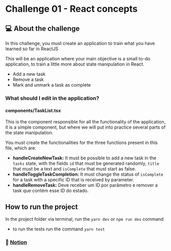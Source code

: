 # Challenge 01 - React concepts

## 💻 About the challenge
In this challenge, you must create an application to train what you have learned so far in ReactJS 

This will be an application where your main objective is a small to-do application, to train a little more about state manipulation in React.

- Add a new task
- Remove a task
- Mark and unmark a task as complete

### What should I edit in the application?

#### components/TaskList.tsx

This is the component responsible for all the functionality of the application, it is a simple component, but where we will put into practice several parts of the state manipulation.

You must create the functionalities for the three functions present in this file, which are:

- **handleCreateNewTask:** It must be possible to add a new task in the `tasks` state, with the fields `id` that must be generated randomly, `title` that must be a text and `isComplete` that must start as false.
- **handleToggleTaskCompletion:** It must change the status of `isComplete` for a task with a specific ID that is received by parameter.
- **handleRemoveTask:** Deve receber um ID por parâmetro e remover a task que contém esse ID do estado.

## How to run the project

In the project folder via terminal, run the `yarn dev` or `npm run dev` command
- to run the tests run the command `yarn test`

### 📖 [Notion](https://www.notion.so/Desafio-01-Conceitos-do-React-51e4099a6e2f4d4bae94f9fe75bb769d)

